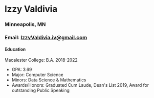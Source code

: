 # Izzy Valdivia

### Minneapolis, MN 
### Email: IzzyValdivia.iv@gmail.com


#### Education
Macalester College: B.A. 2018-2022
- GPA: 3.69
- Major: Computer Science
- Minors: Data Science & Mathematics
- Awards/Honors: Graduated Cum Laude, Dean's List 2019, Award for outstanding Public Speaking

